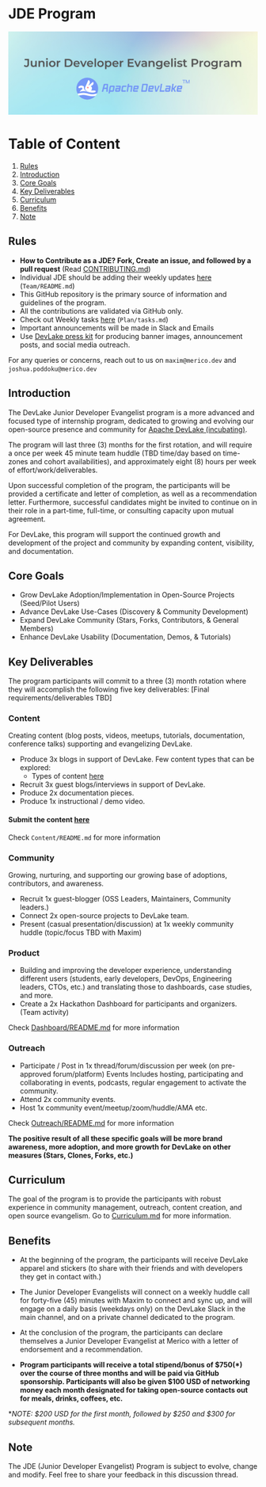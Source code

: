 # JDE Program

![banner image](Docs/Banner-JDE.png)

# Table of Content
1. [Rules](#rules)
2. [Introduction](#introduction)
3. [Core Goals](#core-goals)
4. [Key Deliverables](#key-deliverables)
5. [Curriculum](#curriculum)
6. [Benefits](#benefits)
7. [Note](#note)

## Rules

* **How to Contribute as a JDE? Fork, Create an issue, and followed by a pull request** (Read [CONTRIBUTING.md](CONTRIBUTING.md))
* Individual JDE should be adding their weekly updates [here](Team/README.md) (`Team/README.md`)
* This GitHub repository is the primary source of information and guidelines of the program.
* All the contributions are validated via GitHub only. 
* Check out Weekly tasks [here](Plan/tasks.md) (`Plan/tasks.md`)
* Important announcements will be made in Slack and Emails
* Use [DevLake press kit](https://drive.google.com/drive/folders/10PcKXiWkAg4uqlbv6uSXBeeO41L8O9eU?usp=sharing) for producing banner images, announcement posts, and social media outreach.

For any queries or concerns, reach out to us on `maxim@merico.dev` and `joshua.poddoku@merico.dev`
## Introduction
The DevLake Junior Developer Evangelist program is a more advanced and focused type of internship program, dedicated to growing and evolving our open-source presence and community for [Apache DevLake (incubating)](https://devlake.apache.org/). 

The program will last three (3) months for the first rotation, and will require a once per week 45 minute team huddle (TBD time/day based on time-zones and cohort availabilities), and approximately eight (8) hours per week of effort/work/deliverables.

Upon successful completion of the program, the participants will be provided a certificate and letter of completion, as well as a recommendation letter. Furthermore, successful candidates might be invited to continue on in their role in a part-time, full-time, or consulting capacity upon mutual agreement. 

For DevLake, this program will support the continued growth and development of the project and community by expanding content, visibility, and documentation. 

## Core Goals

- Grow DevLake Adoption/Implementation in Open-Source Projects (Seed/Pilot Users) 
- Advance DevLake Use-Cases (Discovery & Community Development) 
- Expand DevLake Community (Stars, Forks, Contributors, & General Members) 
- Enhance DevLake Usability (Documentation, Demos, & Tutorials)

## Key Deliverables
The program participants will commit to a three (3) month rotation where they will accomplish the following five key deliverables: [Final requirements/deliverables TBD]

### Content
Creating content (blog posts, videos, meetups, tutorials, documentation, conference talks) supporting and evangelizing DevLake. 
- Produce 3x blogs in support of DevLake. Few content types that can be explored:
  - Types of content [here](Content/README.md)
- Recruit 3x guest blogs/interviews in support of DevLake.
- Produce 2x documentation pieces. 
- Produce 1x instructional / demo video. 

#### **Submit the content [here](Content/README.md)**

Check `Content/README.md` for more information
### Community
Growing, nurturing, and supporting our growing base of adoptions, contributors, and awareness.
- Recruit 1x guest-blogger (OSS Leaders, Maintainers, Community leaders.)
- Connect 2x open-source projects to DevLake team.
- Present (casual presentation/discussion) at 1x weekly community huddle (topic/focus TBD with Maxim)

### Product
- Building and improving the developer experience, understanding different users (students, early developers, DevOps, Engineering leaders, CTOs, etc.) and translating those to dashboards, case studies, and more.
- Create a 2x Hackathon Dashboard for participants and organizers. (Team activity)

Check [Dashboard/README.md](Dashboard/README.md) for more information

### Outreach
- Participate / Post in 1x thread/forum/discussion per week (on pre-approved forum/platform) 
Events
Includes hosting, participating and collaborating in events, podcasts, regular engagement to activate the community.
- Attend 2x community events. 
- Host 1x community event/meetup/zoom/huddle/AMA etc.

Check [Outreach/README.md](Outreach/README.md) for more information

**The positive result of all these specific goals will be more brand awareness, more adoption, and more growth for DevLake on other measures (Stars, Clones, Forks, etc.)**

## Curriculum

The goal of the program is to provide the participants with robust experience in community management, outreach, content creation, and open source evangelism. Go to [Curriculum.md](Curriculum.md) for more information.

## Benefits

* At the beginning of the program, the participants will receive DevLake apparel and stickers (to share with their friends and with developers they get in contact with.) 

* The Junior Developer Evangelists will connect on a weekly huddle call for forty-five (45) minutes with Maxim to connect and sync up, and will engage on a daily basis (weekdays only) on the DevLake Slack in the main channel, and on a private channel dedicated to the program. 

* At the conclusion of the program, the participants can declare themselves a Junior Developer Evangelist at Merico with a letter of endorsement and a recommendation. 

* **Program participants will receive a total stipend/bonus  of $750(*) over the course of three months and will be  paid via GitHub sponsorship. Participants will also be given $100 USD of networking money each month designated for taking open-source contacts out for meals, drinks, coffees, etc.**

**NOTE: $200 USD for the first month, followed by $250 and $300 for subsequent months.* 

## Note
The JDE (Junior Developer Evangelist) Program is subject to evolve, change and modify. Feel free to share your feedback in this discussion thread.